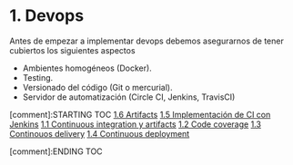 # 1. Devops

Antes de empezar a implementar devops debemos asegurarnos de tener
cubiertos los siguientes aspectos

-   Ambientes homogéneos (Docker).
-   Testing.
-   Versionado del código (Git o mercurial).
-   Servidor de automatización (Circle CI, Jenkins, TravisCI)


[comment]:STARTING TOC
[1.6 Artifacts](<./content/1.6 Artifacts.md>)
[1.5 Implementación de CI con Jenkins](<./content/1.5 Implementación de CI con Jenkins.md>)
[1.1 Continuous integration y artifacts](<./content/1.1 Continuous integration y artifacts.md>)
[1.2 Code coverage](<./content/1.2 Code coverage.md>)
[1.3 Continouos delivery](<./content/1.3 Continouos delivery.md>)
[1.4 Continuous deployment](<./content/1.4 Continuous deployment.md>)

[comment]:ENDING TOC